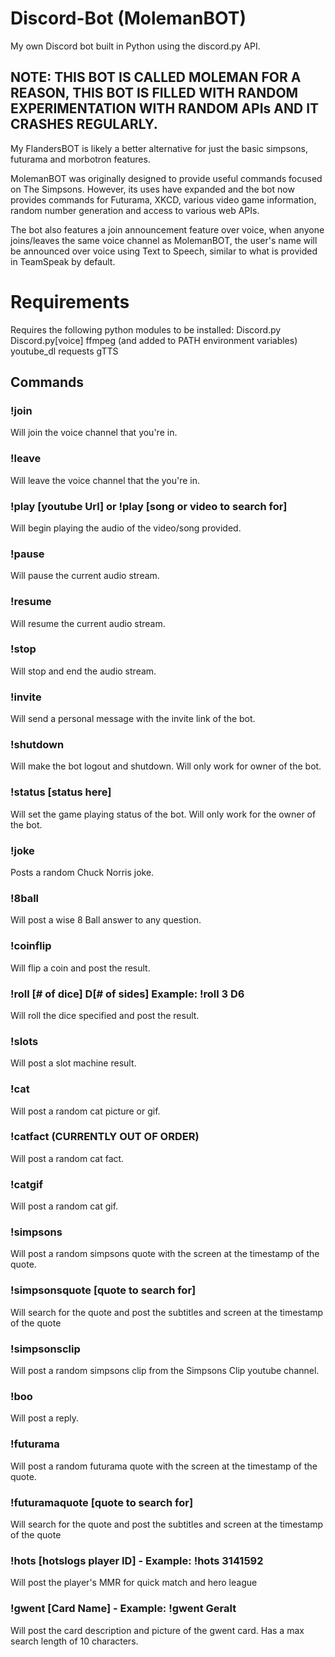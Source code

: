 # Discord-Bot (MolemanBOT)
My own Discord bot built in Python using the discord.py API.

## NOTE: THIS BOT IS CALLED MOLEMAN FOR A REASON, THIS BOT IS FILLED WITH RANDOM EXPERIMENTATION WITH RANDOM APIs AND IT CRASHES REGULARLY.

My FlandersBOT is likely a better alternative for just the basic simpsons, futurama and morbotron features.

MolemanBOT was originally designed to provide useful commands focused on The Simpsons.
However, its uses have expanded and the bot now provides commands for Futurama, XKCD, various video game information,
random number generation and access to various web APIs.

The bot also features a join announcement feature over voice, when anyone joins/leaves the same voice channel as
MolemanBOT, the user's name will be announced over voice using Text to Speech, similar to what is provided in TeamSpeak by default.

# Requirements
Requires the following python modules to be installed:
Discord.py
Discord.py[voice]
ffmpeg (and added to PATH environment variables)
youtube_dl
requests
gTTS

## Commands
### !join

Will join the voice channel that you're in.

### !leave

Will leave the voice channel that the you're in.

### !play [youtube Url] or !play [song or video to search for]

Will begin playing the audio of the video/song provided.

### !pause

Will pause the current audio stream.

### !resume

Will resume the current audio stream.

### !stop

Will stop and end the audio stream.

### !invite

Will send a personal message with the invite link of the bot.

### !shutdown

Will make the bot logout and shutdown. Will only work for owner of the bot.

### !status [status here]

Will set the game playing status of the bot. Will only work for the owner of the bot.

### !joke

Posts a random Chuck Norris joke.

### !8ball

Will post a wise 8 Ball answer to any question.

### !coinflip

Will flip a coin and post the result.

### !roll [# of dice] D[# of sides] Example: !roll 3 D6

Will roll the dice specified and post the result.

### !slots

Will post a slot machine result.

### !cat

Will post a random cat picture or gif.

### !catfact (CURRENTLY OUT OF ORDER)

Will post a random cat fact.

### !catgif

Will post a random cat gif.

### !simpsons

Will post a random simpsons quote with the screen at the timestamp of the quote.

### !simpsonsquote [quote to search for]

Will search for the quote and post the subtitles and screen at the timestamp of the quote

### !simpsonsclip

Will post a random simpsons clip from the Simpsons Clip youtube channel.

### !boo

Will post a reply.

### !futurama

Will post a random futurama quote with the screen at the timestamp of the quote.

### !futuramaquote [quote to search for]

Will search for the quote and post the subtitles and screen at the timestamp of the quote

### !hots [hotslogs player ID] - Example: !hots 3141592

Will post the player's MMR for quick match and hero league

### !gwent [Card Name] - Example: !gwent Geralt

Will post the card description and picture of the gwent card. Has a max search length of 10 characters.
